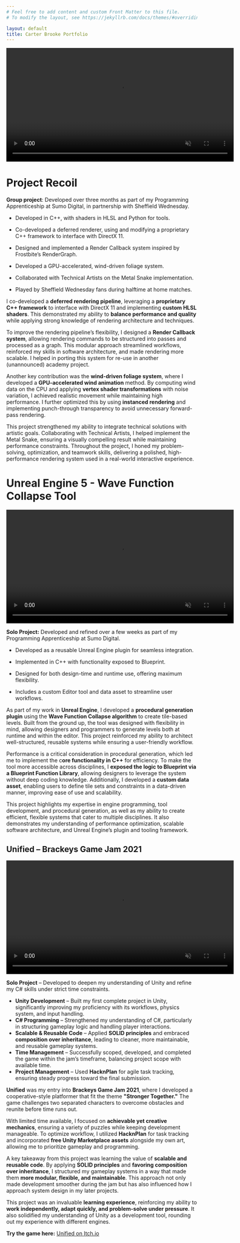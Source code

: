 ```yaml
---
# Feel free to add content and custom Front Matter to this file.
# To modify the layout, see https://jekyllrb.com/docs/themes/#overriding-theme-defaults

layout: default
title: Carter Brooke Portfolio
---
```


<video width="600" controls loop autoplay muted playsinline>
  <source src="https://cbrooke97.github.io/assets/Recoil.mp4" type="video/mp4">
  Your browser does not support the video tag.
</video>

# Project Recoil 

**Group project**: Developed over three months as part of my Programming Apprenticeship at Sumo Digital, in partnership with Sheffield Wednesday.

- Developed in C++, with shaders in HLSL and Python for tools. 

- Co-developed a deferred renderer, using and modifying a proprietary C++ framework to interface with DirectX 11. 

- Designed and implemented a Render Callback system inspired by Frostbite’s RenderGraph. 

- Developed a GPU-accelerated, wind-driven foliage system. 

- Collaborated with Technical Artists on the Metal Snake implementation. 

- Played by Sheffield Wednesday fans during halftime at home matches. 

I co-developed a **deferred rendering pipeline**, leveraging a **proprietary C++ framework** to interface with DirectX 11 and implementing **custom HLSL shaders**. This demonstrated my ability to **balance performance and quality** while applying strong knowledge of rendering architecture and techniques. 

To improve the rendering pipeline’s flexibility, I designed a **Render Callback system**, allowing rendering commands to be structured into passes and processed as a graph. This modular approach streamlined workflows, reinforced my skills in software architecture, and made rendering more scalable. I helped in porting this system for re-use in another (unannounced) academy project. 

Another key contribution was the **wind-driven foliage system**, where I developed a **GPU-accelerated wind animation** method. By computing wind data on the CPU and applying **vertex shader transformations** with noise variation, I achieved realistic movement while maintaining high performance. I further optimized this by using **instanced rendering** and implementing punch-through transparency to avoid unnecessary forward-pass rendering. 

This project strengthened my ability to integrate technical solutions with artistic goals. Collaborating with Technical Artists, I helped implement the Metal Snake, ensuring a visually compelling result while maintaining performance constraints. Throughout the project, I honed my problem-solving, optimization, and teamwork skills, delivering a polished, high-performance rendering system used in a real-world interactive experience. 

# Unreal Engine 5 - Wave Function Collapse Tool 

<video width="600" controls loop autoplay muted playsinline>
  <source src="https://cbrooke97.github.io/assets/WaveFunctionCollapse.mp4" type="video/mp4">
  Your browser does not support the video tag.
</video>

**Solo Project:** Developed and refined over a few weeks as part of my Programming Apprenticeship at Sumo Digital. 

- Developed as a reusable Unreal Engine plugin for seamless integration. 

- Implemented in C++ with functionality exposed to Blueprint. 

- Designed for both design-time and runtime use, offering maximum flexibility. 

- Includes a custom Editor tool and data asset to streamline user workflows. 

As part of my work in **Unreal Engine**, I developed a **procedural generation plugin** using the **Wave Function Collapse algorithm** to create tile-based levels. Built from the ground up, the tool was designed with flexibility in mind, allowing designers and programmers to generate levels both at runtime and within the editor. This project reinforced my ability to architect well-structured, reusable systems while ensuring a user-friendly workflow. 

Performance is a critical consideration in procedural generation, which led me to implement the c**ore functionality in C++** for efficiency. To make the tool more accessible across disciplines, I **exposed the logic to Blueprint via a Blueprint Function Library**, allowing designers to leverage the system without deep coding knowledge. Additionally, I developed a **custom data asset**, enabling users to define tile sets and constraints in a data-driven manner, improving ease of use and scalability. 

This project highlights my expertise in engine programming, tool development, and procedural generation, as well as my ability to create efficient, flexible systems that cater to multiple disciplines. It also demonstrates my understanding of performance optimization, scalable software architecture, and Unreal Engine’s plugin and tooling framework. 

## Unified – Brackeys Game Jam 2021  

<video width="600" controls loop autoplay muted playsinline>
  <source src="https://cbrooke97.github.io/assets/Unified.mp4" type="video/mp4">
  Your browser does not support the video tag.
</video>

**Solo Project** – Developed to deepen my understanding of Unity and refine my C# skills under strict time constraints.

- **Unity Development** – Built my first complete project in Unity, significantly improving my proficiency with its workflows, physics system, and input handling.  
- **C# Programming** – Strengthened my understanding of C#, particularly in structuring gameplay logic and handling player interactions.  
- **Scalable & Reusable Code** – Applied **SOLID principles** and embraced **composition over inheritance**, leading to cleaner, more maintainable, and reusable gameplay systems.  
- **Time Management** – Successfully scoped, developed, and completed the game within the jam’s timeframe, balancing project scope with available time.  
- **Project Management** – Used **HacknPlan** for agile task tracking, ensuring steady progress toward the final submission.  

**Unified** was my entry into **Brackeys Game Jam 2021**, where I developed a cooperative-style platformer that fit the theme **"Stronger Together."** The game challenges two separated characters to overcome obstacles and reunite before time runs out.  

With limited time available, I focused on **achievable yet creative mechanics**, ensuring a variety of puzzles while keeping development manageable. To optimize workflow, I utilized **HacknPlan** for task tracking and incorporated **free Unity Marketplace assets** alongside my own art, allowing me to prioritize gameplay and programming.  

A key takeaway from this project was learning the value of **scalable and reusable code**. By applying **SOLID principles** and **favoring composition over inheritance**, I structured my gameplay systems in a way that made them **more modular, flexible, and maintainable**. This approach not only made development smoother during the jam but has also influenced how I approach system design in my later projects.  

This project was an invaluable **learning experience**, reinforcing my ability to **work independently, adapt quickly, and problem-solve under pressure**. It also solidified my understanding of Unity as a development tool, rounding out my experience with different engines.  

**Try the game here:** [Unified on Itch.io](https://carooke.itch.io/unified-brackeys-game-jam-20211)  


  